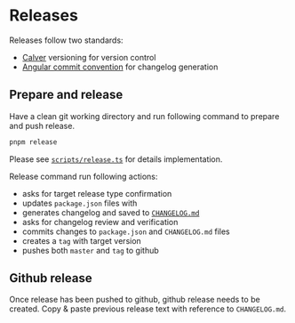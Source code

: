 # Releases

Releases follow two standards:

- [Calver](/overview/versioning) versioning for version control
- [Angular commit convention](/overview/source-code#commit-convention) for changelog generation

## Prepare and release

Have a clean git working directory and run following command to prepare and push release.

```sh
pnpm release
```

Please see [`scripts/release.ts`](https://github.com/MRC-Epid-it24/intake24/blob/master/scripts/release.ts) for details implementation.

Release command run following actions:

- asks for target release type confirmation
- updates `package.json` files with
- generates changelog and saved to [`CHANGELOG.md`](https://github.com/MRC-Epid-it24/intake24/blob/master/CHANGELOG.md)
- asks for changelog review and verification
- commits changes to `package.json` and `CHANGELOG.md` files
- creates a `tag` with target version
- pushes both `master` and `tag` to github

## Github release

Once release has been pushed to github, github release needs to be created. Copy & paste previous release text with reference to `CHANGELOG.md`.
